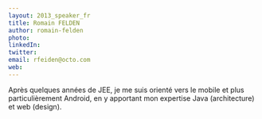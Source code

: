 ```yaml
---
layout: 2013_speaker_fr
title: Romain FELDEN
author: romain-felden
photo:
linkedIn:
twitter:
email: rfeiden@octo.com
web:
---
```


Après quelques années de JEE, je me suis orienté vers le mobile et plus particulièrement Android, en y apportant mon expertise Java (architecture) et web (design).